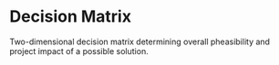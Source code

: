 # Decision Matrix
 Two-dimensional decision matrix determining overall pheasibility and project impact of a possible solution.

